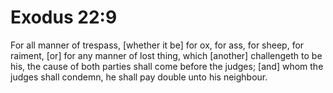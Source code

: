 # Exodus 22:9

For all manner of trespass, [whether it be] for ox, for ass, for sheep, for raiment, [or] for any manner of lost thing, which [another] challengeth to be his, the cause of both parties shall come before the judges; [and] whom the judges shall condemn, he shall pay double unto his neighbour.